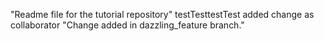 "Readme file for the tutorial repository"
testTesttestTest
added change as collaborator
"Change added in dazzling_feature branch."